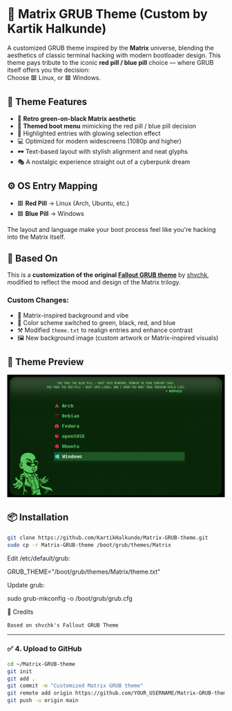 # 🧪 Matrix GRUB Theme (Custom by Kartik Halkunde)

A customized GRUB theme inspired by the **Matrix** universe, blending the aesthetics of classic terminal hacking with modern bootloader design. This theme pays tribute to the iconic **red pill / blue pill** choice — where GRUB itself offers you the decision:  
Choose 🟥 Linux, or 🟦 Windows.

## 🎨 Theme Features

- 🧠 **Retro green-on-black Matrix aesthetic**
- 💊 **Themed boot menu** mimicking the red pill / blue pill decision
- 🔘 Highlighted entries with glowing selection effect
- 💻 Optimized for modern widescreens (1080p and higher)
- 🕶️ Text-based layout with stylish alignment and neat glyphs
- 🎭 A nostalgic experience straight out of a cyberpunk dream

## ⚙️ OS Entry Mapping

- 🟥 **Red Pill** → Linux (Arch, Ubuntu, etc.)
- 🟦 **Blue Pill** → Windows

The layout and language make your boot process feel like you're hacking into the Matrix itself.

## 🧰 Based On

This is a **customization of the original [Fallout GRUB theme](https://github.com/shvchk/fallout-grub-theme)** by [shvchk](https://github.com/shvchk), modified to reflect the mood and design of the Matrix trilogy.

### Custom Changes:
- 🧪 Matrix-inspired background and vibe
- 🎨 Color scheme switched to green, black, red, and blue
- ⚒️ Modified `theme.txt` to realign entries and enhance contrast
- 🖼️ New background image (custom artwork or Matrix-inspired visuals)


## 📸 Theme Preview

![Matrix GRUB Preview](preview.png)


## 📦 Installation

```bash
git clone https://github.com/KartikHalkunde/Matrix-GRUB-theme.git
sudo cp -r Matrix-GRUB-theme /boot/grub/themes/Matrix
```
Edit /etc/default/grub:

GRUB_THEME="/boot/grub/themes/Matrix/theme.txt"

Update grub:

sudo grub-mkconfig -o /boot/grub/grub.cfg

🙏 Credits

    Based on shvchk's Fallout GRUB Theme


---

### ✅ 4. Upload to GitHub

```bash
cd ~/Matrix-GRUB-theme
git init
git add .
git commit -m "Customized Matrix GRUB theme"
git remote add origin https://github.com/YOUR_USERNAME/Matrix-GRUB-theme.git
git push -u origin main
```
